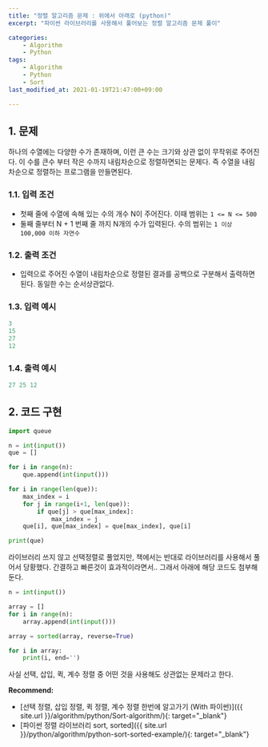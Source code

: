 ```yaml
---
title: "정렬 알고리즘 문제 : 위에서 아래로 (python)"
excerpt: "파이썬 라이브러리를 사용해서 풀어보는 정렬 알고리즘 문제 풀이"

categories:
    - Algorithm
    - Python
tags:
    - Algorithm
    - Python
    - Sort
last_modified_at: 2021-01-19T21:47:00+09:00

---
```


## 1. 문제

하나의 수열에는 다양한 수가 존재하며, 이런 큰 수는 크기와 상관 없이 무작위로 주어진다. 이 수를 큰수 부터 작은 수까지 내림차순으로 정렬하면되는 문제다. 즉 수열을 내림차순으로 정렬하는 프로그램을 만들면된다.

### 1.1. 입력 조건

- 첫째 줄에 수열에 속해 있는 수의 개수 N이 주어진다. 이때 범위는 `1 <= N <= 500`
- 둘째 줄부터 N + 1 번째 줄 까지 N개의 수가 입력된다. 수의 범위는 `1 이상 100,000 이하 자연수`

### 1.2. 출력 조건

- 입력으로 주어진 수열이 내림차순으로 정렬된 결과를 공백으로 구분해서 출력하면된다. 동일한 수는 순서상관없다.

### 1.3. 입력 예시

```python
3
15
27
12
```

### 1.4. 출력 예시

```python
27 25 12
```

## 2. 코드 구현

```python
import queue

n = int(input())
que = []

for i in range(n):
    que.append(int(input()))

for i in range(len(que)):
    max_index = i
    for j in range(i+1, len(que)):
        if que[j] > que[max_index]:
            max_index = j
    que[i], que[max_index] = que[max_index], que[i]

print(que)
```

라이브러리 쓰지 않고 선택정렬로 풀었지만, 책에서는 반대로 라이브러리를 사용해서 풀어서 당황했다. 간결하고 빠른것이 효과적이라면서.. 그래서 아래에 해당 코드도 첨부해둔다.

```python
n = int(input())

array = []
for i in range(n):
    array.append(int(input()))

array = sorted(array, reverse=True)

for i in array:
    print(i, end='')
```

사실 선택, 삽입, 퀵, 계수 정렬 중 어떤 것을 사용해도 상관없는 문제라고 한다.

**Recommend:**  
- [선택 정렬, 삽입 정렬, 퀵 정렬, 계수 정렬 한번에 알고가기 (With 파이썬)]({{ site.url }}/algorithm/python/Sort-algorithm/){: target="_blank"}
- [파이썬 정렬 라이브러리 sort, sorted]({{ site.url }}/python/algorithm/python-sort-sorted-example/){: target="_blank"}